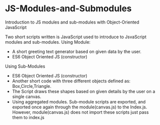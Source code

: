 # JS-Modules-and-Submodules
Introduction to JS modules and sub-modules with Object-Oriented JavaScript

Two short scripts written is JavaScript used to introduce to JsvaScript modules and sub-modules.
Using Module:
  - A short greeting text generator based on given data by the user.
  - ES6 Object Oriented JS (constructor)
  
Using Sub-Modules
  - ES6 Object Oriented JS (constructor)
  - Another short code with three different objects defined as: Box,Circle,Triangle.
  - The Script draws these shapes based on given details by the user on a single canvas.
  - Using aggregated modules. Sub-module scripts are exported, and exported once again
    through the module(canvas.js) to the Index.js.
    However, module(canvas.js) does not import these scripts just pass them to index.js

